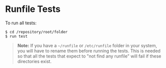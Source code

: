 Runfile Tests
=============

To run all tests:

	$ cd /repository/root/folder
	$ run test

> **Note:** 
> If you have a `~/runfile` or `/etc/runfile` folder in your system, you
> will have to rename them before running the tests. This is needed so that 
> all the tests that expect to "not find any runfile" will fail if these 
> directories exist.